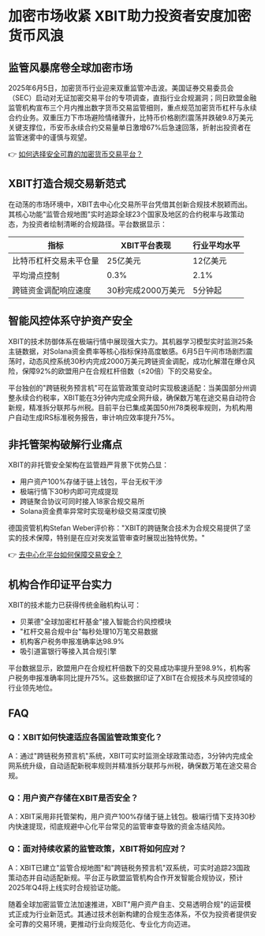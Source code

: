 # 加密市场收紧 XBIT助力投资者安度加密货币风浪

## 监管风暴席卷全球加密市场

2025年6月5日，加密货币行业迎来双重监管冲击波。美国证券交易委员会（SEC）启动对无证加密交易平台的专项调查，直指行业合规漏洞；同日欧盟金融监管机构宣布三个月内推出数字货币交易监管细则，重点规范加密货币杠杆与永续合约业务。双重压力下市场避险情绪骤升，比特币价格剧烈震荡并跌破9.8万美元关键支撑位，币安币永续合约交易量单日激增67%后急速回落，折射出投资者在监管迷雾中的谨慎与观望。

👉 [如何选择安全可靠的加密货币交易平台？](https://bit.ly/okx_welcome)

## XBIT打造合规交易新范式

在动荡的市场环境中，XBIT去中心化交易所平台凭借其创新合规技术脱颖而出。其核心功能"监管合规地图"实时追踪全球23个国家及地区的合约税率与政策动态，为投资者绘制清晰的合规路径。平台数据显示：

| 指标                | XBIT平台表现       | 行业平均水平     |
|---------------------|-------------------|----------------|
| 比特币杠杆交易未平仓量 | 25亿美元          | 12亿美元       |
| 平均滑点控制         | 0.3%              | 2.1%           |
| 跨链资金调配响应速度   | 30秒完成2000万美元 | 5分钟起        |

## 智能风控体系守护资产安全

XBIT的技术防御体系在极端行情中展现强大实力。其机器学习模型实时监测25条主链数据，对Solana资金费率等核心指标保持高度敏感。6月5日午间市场剧烈震荡时，动态风控系统30秒内完成2000万美元跨链资金调配，成功化解潜在爆仓风险，保障92%的欧盟用户在合规杠杆倍数（≤20倍）下的交易安全。

平台独创的"跨链税务预言机"可在监管政策变动时实现极速适配：当美国部分州调整永续合约税率，XBIT能在3分钟内完成全网升级，确保数万笔在途交易自动符合新规，精准拆分联邦与州税。目前平台已集成美国50州78类税率规则，为机构用户自动生成IRS标准税务报告，审计响应效率提升75%。

## 非托管架构破解行业痛点

XBIT的非托管安全架构在监管趋严背景下优势凸显：
- 用户资产100%存储于链上钱包，平台无权干涉
- 极端行情下30秒内即可完成提现
- 跨链聚合协议可同时接入18家合规交易所
- Solana资金费率异常时实现毫秒级交易深度切换

德国资管机构Stefan Weber评价称："XBIT的跨链聚合技术为合规交易提供了坚实的技术保障，特别是在应对突发监管审查时展现出独特优势。"

👉 [去中心化平台如何保障交易安全？](https://bit.ly/okx_welcome)

## 机构合作印证平台实力

XBIT的技术能力已获得传统金融机构认可：
- 贝莱德"全球加密杠杆基金"接入智能合约风控模块
- "杠杆交易合规中台"每秒处理10万笔交易数据
- 机构客户税务申报准确率达98.9%
- 吸引道富银行等接入其合规引擎

平台数据显示，欧盟用户在合规杠杆倍数下的交易成功率提升至98.9%，机构客户税务申报准确率同比提升75%。这些数据印证了XBIT在合规技术与风控领域的行业领先地位。

## FAQ

### Q：XBIT如何快速适应各国监管政策变化？
A：通过"跨链税务预言机"系统，XBIT可实时监测全球政策动态，3分钟内完成全网系统升级，自动适配新税率规则并精准拆分联邦与州税，确保数万笔在途交易合规。

### Q：用户资产存储在XBIT是否安全？
A：XBIT采用非托管架构，用户资产100%存储于链上钱包。极端行情下支持30秒内快速提现，彻底规避中心化平台常见的监管审查导致的资金冻结风险。

### Q：面对持续收紧的监管政策，XBIT将如何应对？
A：XBIT已建立"监管合规地图"和"跨链税务预言机"双系统，可实时追踪23国政策动态并自动适配新规。平台正与欧盟监管机构合作开发智能合规协议，预计2025年Q4将上线实时合规验证功能。

随着全球加密监管立法加速推进，XBIT"用户资产自主、交易透明合规"的运营模式正成为行业新范式。其通过技术创新构建的合规生态体系，不仅为投资者提供安全可靠的交易环境，更推动行业向规范化、专业化方向迈进。